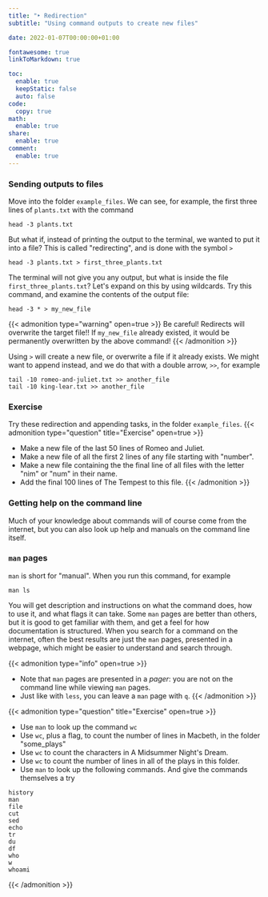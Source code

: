 ```yaml
---
title: "‣ Redirection"
subtitle: "Using command outputs to create new files"

date: 2022-01-07T00:00:00+01:00

fontawesome: true
linkToMarkdown: true

toc:
  enable: true
  keepStatic: false
  auto: false
code:
  copy: true
math:
  enable: true
share:
  enable: true
comment:
  enable: true
---
```


### Sending outputs to files

Move into the folder `example_files`. We can see, for example, the first three lines of `plants.txt` with the command

```
head -3 plants.txt
```

But what if, instead of printing the output to the terminal, we wanted to put it into a file? This is called "redirecting", and is done with the symbol `>`

```shell
head -3 plants.txt > first_three_plants.txt
```

The terminal will not give you any output, but what is inside the file `first_three_plants.txt`? Let's expand on this by using wildcards. Try this command, and examine the contents of the output file:

```shell
head -3 * > my_new_file
```

{{< admonition type="warning" open=true >}}
Be careful! Redirects will overwrite the target file!! If `my_new_file` already existed, it would be permanently overwritten by the above command!
{{< /admonition >}}

Using `>` will create a new file, or overwrite a file if it already exists. We might want to append instead, and we do that with a double arrow, `>>`, for example

```shell
tail -10 romeo-and-juliet.txt >> another_file
tail -10 king-lear.txt >> another_file
```

### Exercise
Try these redirection and appending tasks, in the folder `example_files`.
{{< admonition type="question" title="Exercise" open=true >}}
- Make a new file of the last 50 lines of Romeo and Juliet.
- Make a new file of all the first 2 lines of any file starting with "number".
- Make a new file containing the the final line of all files with the letter "nim" or "num" in their name.
- Add the final 100 lines of The Tempest to this file.
{{< /admonition >}}

### Getting help on the command line

Much of your knowledge about commands will of course come from the internet, but you can also look up help and manuals on the command line itself.

### `man` pages
`man` is short for "manual". When you run this command, for example

```shell
man ls
```

You will get description and instructions on what the command does, how to use it, and what flags it can take. Some `man` pages are better than others, but it is good to get familiar with them, and get a feel for how documentation is structured. When you search for a command on the internet, often the best results are just the `man` pages, presented in a webpage, which might be easier to understand and search through.

{{< admonition type="info" open=true >}}
- Note that `man` pages are presented in a _pager_: you are not on the command line while viewing `man` pages.
- Just like with `less`, you can leave a `man` page with `q`.
{{< /admonition >}}

{{< admonition type="question" title="Exercise" open=true >}}
- Use `man` to look up the command `wc`
- Use `wc`, plus a flag, to count the number of lines in Macbeth, in the folder "some_plays"
- Use `wc` to count the characters in A Midsummer Night's Dream.
- Use `wc` to count the number of lines in all of the plays in this folder.
- Use `man` to look up the following commands. And give the commands themselves a try
```shell
history
man
file
cut
sed
echo
tr
du
df
who
w
whoami
```
{{< /admonition >}}

